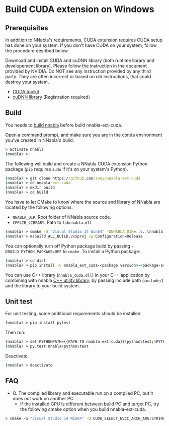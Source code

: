 # Build CUDA extension on Windows

## Prerequisites

In addition to NNabla's requirements, CUDA extension requires CUDA setup has done on your system. If you don't have CUDA on your system, follow the procedure desribed below.


Download and install CUDA and cuDNN library (both runtime library and developement library). Please follow the instruction in the document provided by NVIDIA. Do NOT see any instruction provided by any third party. They are often incorrect or based on old instructions, that could destroy your system.

* [CUDA toolkit](https://developer.nvidia.com/cuda-downloads)
* [cuDNN library](https://developer.nvidia.com/rdp/cudnn-download) (Registration required)

## Build

You needs to [build nnabla](build.md) before build nnabla-ext-cuda.

Open a command prompt, and make sure you are in the conda environment you've created in NNabla's build.

```bat
> activate nnabla
(nnabla) >
```

The following will build and create a NNabla CUDA extension Python package (`pip` requires `sudo` if it's on your system's Python).

```bat
(nnabla) > git clone https://github.com/sony/nnabla-ext-cuda
(nnabla) > cd nnabla-ext-cuda
(nnabla) > mkdir build
(nnabla) > cd build
```

You have to let CMake to know where the source and library of NNabla are located by the following options.

- `NNABLA_DIR`: Root folder of NNabla source code.
- `CPPLIB_LIBRARY`: Path to `libnnabla.dll`

```bat
(nnabla) > cmake -G "Visual Studio 14 Win64" -DNNABLA_DIR=..\..\nnabla -DCPPLIB_LIBRARY=..\..\nnabla\build\bin\Release\nnabla.dll ..
(nnabla) > msbuild ALL_BUILD.vcxproj /p:Configuration=Release
```

You can optionally turn off Python package build by passing `-DBUILD_PYTHON_PACKAGE=OFF` to `cmake`.
To install a Python package:

```bat
(nnabla) > cd dist
(nnabla) > pip install -U nnabla_ext_cuda-<package version>-<package-arch>.whl
```

You can use C++ library (`nnabla_cuda.dll`) in your C++ application by combining with nnabla [C++ utility library](https://github.com/sony/nnabla/tree/master/doc/build/build_cpp_utils_windows.md), by passing include path (`include/`) and the library to your build system.

## Unit test

For unit testing, some additional requirements should be installed.

```bat
(nnabla) > pip install pytest
```

Then run:
```bat
(nnabla) > set PYTHONPATH={{PATH TO nnabla-ext-cuda}}\python\test;%PYTHONPATH%
(nnabla) > py.test nnabla\python\test
```

Deactivate.

```bat
(nnabla) > deactivate
```

## FAQ

* Q. The compiled library and executable run on a compiled PC, but it does not work on another PC.
  * If the installed GPU is different between build PC and target PC, try the following cmake option when you build nnabla-ext-cuda.

```bat
> cmake -G "Visual Studio 14 Win64" -D CUDA_SELECT_NVCC_ARCH_ARG:STRING="All" ..\
```
